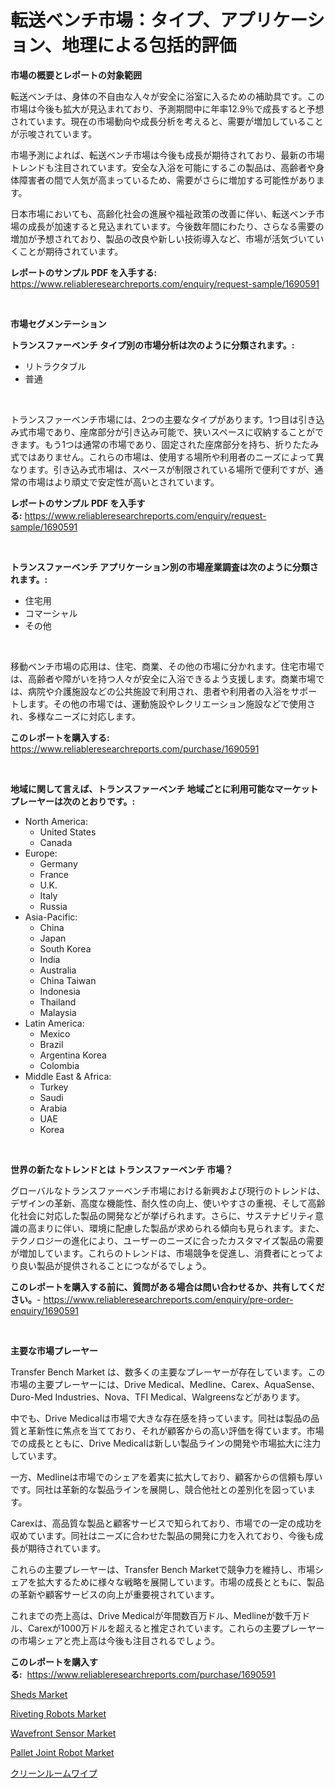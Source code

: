 <p><h1>転送ベンチ市場：タイプ、アプリケーション、地理による包括的評価</h1></p><p><strong>市場の概要とレポートの対象範囲</strong></p>
<p><p>転送ベンチは、身体の不自由な人々が安全に浴室に入るための補助具です。この市場は今後も拡大が見込まれており、予測期間中に年率12.9％で成長すると予想されています。現在の市場動向や成長分析を考えると、需要が増加していることが示唆されています。</p><p>市場予測によれば、転送ベンチ市場は今後も成長が期待されており、最新の市場トレンドも注目されています。安全な入浴を可能にするこの製品は、高齢者や身体障害者の間で人気が高まっているため、需要がさらに増加する可能性があります。</p><p>日本市場においても、高齢化社会の進展や福祉政策の改善に伴い、転送ベンチ市場の成長が加速すると見込まれています。今後数年間にわたり、さらなる需要の増加が予想されており、製品の改良や新しい技術導入など、市場が活気づいていくことが期待されています。</p></p>
<p><strong>レポートのサンプル PDF を入手する:</strong> <a href="https://www.reliableresearchreports.com/enquiry/request-sample/1690591">https://www.reliableresearchreports.com/enquiry/request-sample/1690591</a></p>
<p>&nbsp;</p>
<p><strong>市場セグメンテーション</strong></p>
<p><strong>トランスファーベンチ タイプ別の市場分析は次のように分類されます。:</strong></p>
<p><ul><li>リトラクタブル</li><li>普通</li></ul></p>
<p>&nbsp;</p>
<p><p>トランスファーベンチ市場には、2つの主要なタイプがあります。1つ目は引き込み式市場であり、座席部分が引き込み可能で、狭いスペースに収納することができます。もう1つは通常の市場であり、固定された座席部分を持ち、折りたたみ式ではありません。これらの市場は、使用する場所や利用者のニーズによって異なります。引き込み式市場は、スペースが制限されている場所で便利ですが、通常の市場はより頑丈で安定性が高いとされています。</p></p>
<p><strong>レポートのサンプル PDF を入手する:</strong>&nbsp;<a href="https://www.reliableresearchreports.com/enquiry/request-sample/1690591">https://www.reliableresearchreports.com/enquiry/request-sample/1690591</a></p>
<p>&nbsp;</p>
<p><strong> トランスファーベンチ アプリケーション別の市場産業調査は次のように分類されます。:</strong></p>
<p><ul><li>住宅用</li><li>コマーシャル</li><li>その他</li></ul></p>
<p>&nbsp;</p>
<p><p>移動ベンチ市場の応用は、住宅、商業、その他の市場に分かれます。住宅市場では、高齢者や障がいを持つ人々が安全に入浴できるよう支援します。商業市場では、病院や介護施設などの公共施設で利用され、患者や利用者の入浴をサポートします。その他の市場では、運動施設やレクリエーション施設などで使用され、多様なニーズに対応します。</p></p>
<p><strong>このレポートを購入する:</strong>&nbsp; <a href="https://www.reliableresearchreports.com/purchase/1690591">https://www.reliableresearchreports.com/purchase/1690591</a></p>
<p>&nbsp;</p>
<p><strong>地域に関して言えば、トランスファーベンチ 地域ごとに利用可能なマーケットプレーヤーは次のとおりです。:</strong></p>
<p><ul>
    <li>
        North America:
        <ul>
            <li>United States</li>
            <li>Canada</li>
        </ul>
    </li>
    <li>
        Europe:
        <ul>
            <li>Germany</li>
            <li>France</li>
            <li>U.K.</li>
            <li>Italy</li>
            <li>Russia</li>
        </ul>
    </li>
    <li>
        Asia-Pacific:
        <ul>
            <li>China</li>
            <li>Japan</li>
            <li>South Korea</li>
            <li>India</li>
            <li>Australia</li>
            <li>China Taiwan</li>
            <li>Indonesia</li>
            <li>Thailand</li>
            <li>Malaysia</li>
        </ul>
    </li>
    <li>
        Latin America:
        <ul>
            <li>Mexico</li>
            <li>Brazil</li>
            <li>Argentina Korea</li>
            <li>Colombia</li>
        </ul>
    </li>
    <li>
        Middle East & Africa:
        <ul>
            <li>Turkey</li>
            <li>Saudi</li>
            <li>Arabia</li>
            <li>UAE</li>
            <li>Korea</li>
        </ul>
    </li>
    </ul></p>
<p>&nbsp;</p>
<p><strong>世界の新たなトレンドとは トランスファーベンチ 市場？</strong></p>
<p><p>グローバルなトランスファーベンチ市場における新興および現行のトレンドは、デザインの革新、高度な機能性、耐久性の向上、使いやすさの重視、そして高齢化社会に対応した製品の開発などが挙げられます。さらに、サステナビリティ意識の高まりに伴い、環境に配慮した製品が求められる傾向も見られます。また、テクノロジーの進化により、ユーザーのニーズに合ったカスタマイズ製品の需要が増加しています。これらのトレンドは、市場競争を促進し、消費者にとってより良い製品が提供されることにつながるでしょう。</p></p>
<p><strong>このレポートを購入する前に、質問がある場合は問い合わせるか、共有してください。</strong>- <a href="https://www.reliableresearchreports.com/enquiry/pre-order-enquiry/1690591">https://www.reliableresearchreports.com/enquiry/pre-order-enquiry/1690591</a></p>
<p>&nbsp;</p>
<p><strong>主要な市場プレーヤー</strong></p>
<p><p>Transfer Bench Market は、数多くの主要なプレーヤーが存在しています。この市場の主要プレーヤーには、Drive Medical、Medline、Carex、AquaSense、Duro-Med Industries、Nova、TFI Medical、Walgreensなどがあります。</p><p>中でも、Drive Medicalは市場で大きな存在感を持っています。同社は製品の品質と革新性に焦点を当てており、それが顧客からの高い評価を得ています。市場での成長とともに、Drive Medicalは新しい製品ラインの開発や市場拡大に注力しています。</p><p>一方、Medlineは市場でのシェアを着実に拡大しており、顧客からの信頼も厚いです。同社は革新的な製品ラインを展開し、競合他社との差別化を図っています。</p><p>Carexは、高品質な製品と顧客サービスで知られており、市場での一定の成功を収めています。同社はニーズに合わせた製品の開発に力を入れており、今後も成長が期待されています。</p><p>これらの主要プレーヤーは、Transfer Bench Marketで競争力を維持し、市場シェアを拡大するために様々な戦略を展開しています。市場の成長とともに、製品の革新や顧客サービスの向上が重要視されています。</p><p>これまでの売上高は、Drive Medicalが年間数百万ドル、Medlineが数千万ドル、Carexが1000万ドルを超えると推定されています。これらの主要プレーヤーの市場シェアと売上高は今後も注目されるでしょう。</p></p>
<p><strong>このレポートを購入する:</strong>&nbsp;&nbsp;<a href="https://www.reliableresearchreports.com/purchase/1690591">https://www.reliableresearchreports.com/purchase/1690591</a></p>
<p><p><a href="https://view.publitas.com/reportprime-1/sheds-market-research-report-provides-critical-insights-that-can-help-shape-business-development-and-investment-strategies/">Sheds Market</a></p><p><a href="https://crocus-run-b5a.notion.site/Riveting-Robots-Market-Provides-Detailed-Segmentation-of-this-Market-based-on-Type-Application-and-91a1573927a341d6a9e3d468a5e01ab5">Riveting Robots Market</a></p><p><a href="https://view.publitas.com/reportprime-1/wavefront-sensor-market-challenges-opportunities-and-growth-drivers-and-major-market-players-forecasted-for-period-from-2024-2031/">Wavefront Sensor Market</a></p><p><a href="https://metal-farmhouse-e95.notion.site/Pallet-Joint-Robot-Market-Research-Report-The-Key-To-Successful-Business-Strategy-Forecasted-for-Pe-95c98e82c4f54f59be3839db48eb5dfa">Pallet Joint Robot Market</a></p><p><a href="https://medium.com/@lubmix/%E3%82%AF%E3%83%AA%E3%83%BC%E3%83%B3%E3%83%AB%E3%83%BC%E3%83%A0%E3%83%AF%E3%82%A4%E3%83%97%E5%B8%82%E5%A0%B4-%E7%AB%B6%E4%BA%89%E5%88%86%E6%9E%90-%E5%B8%82%E5%A0%B4%E3%83%88%E3%83%AC%E3%83%B3%E3%83%89-2031%E5%B9%B4%E3%81%BE%E3%81%A7%E3%81%AE%E4%BA%88%E6%B8%AC-d68d58b7f3f9">クリーンルームワイプ</a></p></p>